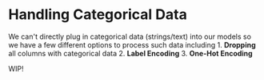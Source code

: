 # Handling Categorical Data
We can't directly plug in categorical data (strings/text) into our models so we have a few different options to process such data including
	1. __Dropping__ all columns with categorical data
	2. __Label Encoding__
	3. __One-Hot Encoding__

WIP!
